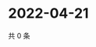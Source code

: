 # 2022-04-21

共 0 条

<!-- BEGIN WEIBO -->
<!-- 最后更新时间 Thu Apr 21 2022 16:07:41 GMT+0800 (China Standard Time) -->

<!-- END WEIBO -->

